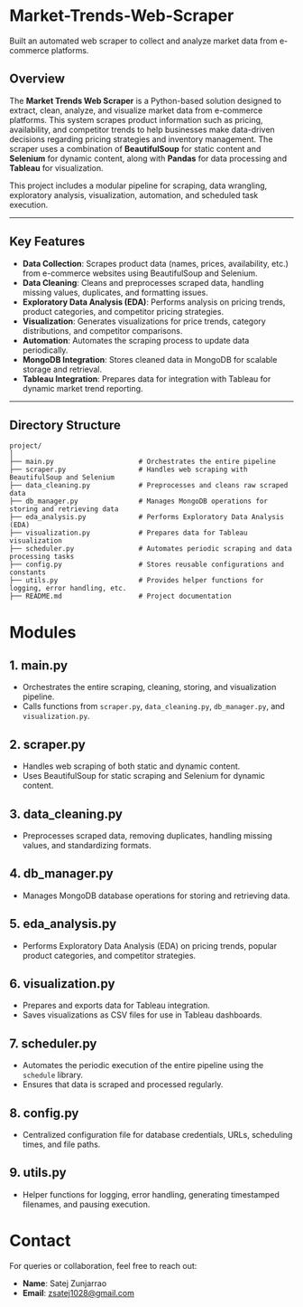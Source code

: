 # Market-Trends-Web-Scraper
Built an automated web scraper to collect and analyze market data from e-commerce platforms.

## Overview
The **Market Trends Web Scraper** is a Python-based solution designed to extract, clean, analyze, and visualize market data from e-commerce platforms. This system scrapes product information such as pricing, availability, and competitor trends to help businesses make data-driven decisions regarding pricing strategies and inventory management. The scraper uses a combination of **BeautifulSoup** for static content and **Selenium** for dynamic content, along with **Pandas** for data processing and **Tableau** for visualization.

This project includes a modular pipeline for scraping, data wrangling, exploratory analysis, visualization, automation, and scheduled task execution.

---

## Key Features
- **Data Collection**: Scrapes product data (names, prices, availability, etc.) from e-commerce websites using BeautifulSoup and Selenium.
- **Data Cleaning**: Cleans and preprocesses scraped data, handling missing values, duplicates, and formatting issues.
- **Exploratory Data Analysis (EDA)**: Performs analysis on pricing trends, product categories, and competitor pricing strategies.
- **Visualization**: Generates visualizations for price trends, category distributions, and competitor comparisons.
- **Automation**: Automates the scraping process to update data periodically.
- **MongoDB Integration**: Stores cleaned data in MongoDB for scalable storage and retrieval.
- **Tableau Integration**: Prepares data for integration with Tableau for dynamic market trend reporting.

---

## Directory Structure
```
project/
│
├── main.py                     # Orchestrates the entire pipeline
├── scraper.py                  # Handles web scraping with BeautifulSoup and Selenium
├── data_cleaning.py            # Preprocesses and cleans raw scraped data
├── db_manager.py               # Manages MongoDB operations for storing and retrieving data
├── eda_analysis.py             # Performs Exploratory Data Analysis (EDA)
├── visualization.py            # Prepares data for Tableau visualization
├── scheduler.py                # Automates periodic scraping and data processing tasks
├── config.py                   # Stores reusable configurations and constants
├── utils.py                    # Provides helper functions for logging, error handling, etc.
├── README.md                   # Project documentation
```


# Modules

## 1. main.py
- Orchestrates the entire scraping, cleaning, storing, and visualization pipeline.
- Calls functions from `scraper.py`, `data_cleaning.py`, `db_manager.py`, and `visualization.py`.

## 2. scraper.py
- Handles web scraping of both static and dynamic content.
- Uses BeautifulSoup for static scraping and Selenium for dynamic content.

## 3. data_cleaning.py
- Preprocesses scraped data, removing duplicates, handling missing values, and standardizing formats.

## 4. db_manager.py
- Manages MongoDB database operations for storing and retrieving data.

## 5. eda_analysis.py
- Performs Exploratory Data Analysis (EDA) on pricing trends, popular product categories, and competitor strategies.

## 6. visualization.py
- Prepares and exports data for Tableau integration.
- Saves visualizations as CSV files for use in Tableau dashboards.

## 7. scheduler.py
- Automates the periodic execution of the entire pipeline using the `schedule` library.
- Ensures that data is scraped and processed regularly.

## 8. config.py
- Centralized configuration file for database credentials, URLs, scheduling times, and file paths.

## 9. utils.py
- Helper functions for logging, error handling, generating timestamped filenames, and pausing execution.

# Contact

For queries or collaboration, feel free to reach out:

- **Name**: Satej Zunjarrao  
- **Email**: zsatej1028@gmail.com

